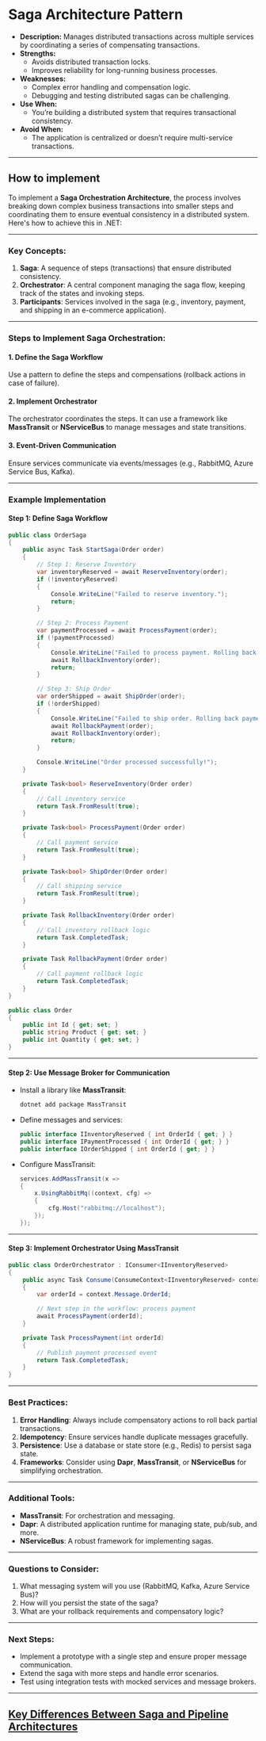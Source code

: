 # **Saga Architecture Pattern**
   - **Description:** Manages distributed transactions across multiple services by coordinating a series of compensating transactions.
   - **Strengths:**
     - Avoids distributed transaction locks.
     - Improves reliability for long-running business processes.
   - **Weaknesses:**
     - Complex error handling and compensation logic.
     - Debugging and testing distributed sagas can be challenging.
   - **Use When:**
     - You’re building a distributed system that requires transactional consistency.
   - **Avoid When:**
     - The application is centralized or doesn’t require multi-service transactions.
---
## How to implement

To implement a **Saga Orchestration Architecture**, the process involves breaking down complex business transactions into smaller steps and coordinating them to ensure eventual consistency in a distributed system. Here's how to achieve this in .NET:

---

### Key Concepts:
1. **Saga**: A sequence of steps (transactions) that ensure distributed consistency.
2. **Orchestrator**: A central component managing the saga flow, keeping track of the states and invoking steps.
3. **Participants**: Services involved in the saga (e.g., inventory, payment, and shipping in an e-commerce application).

---

### Steps to Implement Saga Orchestration:

#### 1. **Define the Saga Workflow**
   Use a pattern to define the steps and compensations (rollback actions in case of failure).

#### 2. **Implement Orchestrator**
   The orchestrator coordinates the steps. It can use a framework like **MassTransit** or **NServiceBus** to manage messages and state transitions.

#### 3. **Event-Driven Communication**
   Ensure services communicate via events/messages (e.g., RabbitMQ, Azure Service Bus, Kafka).

---

### Example Implementation

#### **Step 1: Define Saga Workflow**

```csharp
public class OrderSaga
{
    public async Task StartSaga(Order order)
    {
        // Step 1: Reserve Inventory
        var inventoryReserved = await ReserveInventory(order);
        if (!inventoryReserved)
        {
            Console.WriteLine("Failed to reserve inventory.");
            return;
        }

        // Step 2: Process Payment
        var paymentProcessed = await ProcessPayment(order);
        if (!paymentProcessed)
        {
            Console.WriteLine("Failed to process payment. Rolling back inventory...");
            await RollbackInventory(order);
            return;
        }

        // Step 3: Ship Order
        var orderShipped = await ShipOrder(order);
        if (!orderShipped)
        {
            Console.WriteLine("Failed to ship order. Rolling back payment...");
            await RollbackPayment(order);
            await RollbackInventory(order);
            return;
        }

        Console.WriteLine("Order processed successfully!");
    }

    private Task<bool> ReserveInventory(Order order)
    {
        // Call inventory service
        return Task.FromResult(true);
    }

    private Task<bool> ProcessPayment(Order order)
    {
        // Call payment service
        return Task.FromResult(true);
    }

    private Task<bool> ShipOrder(Order order)
    {
        // Call shipping service
        return Task.FromResult(true);
    }

    private Task RollbackInventory(Order order)
    {
        // Call inventory rollback logic
        return Task.CompletedTask;
    }

    private Task RollbackPayment(Order order)
    {
        // Call payment rollback logic
        return Task.CompletedTask;
    }
}

public class Order
{
    public int Id { get; set; }
    public string Product { get; set; }
    public int Quantity { get; set; }
}
```

---

#### **Step 2: Use Message Broker for Communication**

- Install a library like **MassTransit**:
  ```bash
  dotnet add package MassTransit
  ```

- Define messages and services:
  ```csharp
  public interface IInventoryReserved { int OrderId { get; } }
  public interface IPaymentProcessed { int OrderId { get; } }
  public interface IOrderShipped { int OrderId { get; } }
  ```

- Configure MassTransit:
  ```csharp
  services.AddMassTransit(x =>
  {
      x.UsingRabbitMq((context, cfg) =>
      {
          cfg.Host("rabbitmq://localhost");
      });
  });
  ```

---

#### **Step 3: Implement Orchestrator Using MassTransit**

```csharp
public class OrderOrchestrator : IConsumer<IInventoryReserved>
{
    public async Task Consume(ConsumeContext<IInventoryReserved> context)
    {
        var orderId = context.Message.OrderId;

        // Next step in the workflow: process payment
        await ProcessPayment(orderId);
    }

    private Task ProcessPayment(int orderId)
    {
        // Publish payment processed event
        return Task.CompletedTask;
    }
}
```

---

### Best Practices:
1. **Error Handling**: Always include compensatory actions to roll back partial transactions.
2. **Idempotency**: Ensure services handle duplicate messages gracefully.
3. **Persistence**: Use a database or state store (e.g., Redis) to persist saga state.
4. **Frameworks**: Consider using **Dapr**, **MassTransit**, or **NServiceBus** for simplifying orchestration.

---

### Additional Tools:
- **MassTransit**: For orchestration and messaging.
- **Dapr**: A distributed application runtime for managing state, pub/sub, and more.
- **NServiceBus**: A robust framework for implementing sagas.

---

### Questions to Consider:
1. What messaging system will you use (RabbitMQ, Kafka, Azure Service Bus)?
2. How will you persist the state of the saga?
3. What are your rollback requirements and compensatory logic?

---

### Next Steps:
- Implement a prototype with a single step and ensure proper message communication.
- Extend the saga with more steps and handle error scenarios.
- Test using integration tests with mocked services and message brokers.
---
## [Key Differences Between Saga and Pipeline Architectures](https://github.com/ZHEAISNSAABN/AI-Curated-Architectures/blob/main/Pipeline-Oriented%20Microservices/Pipeline%20VS%20Saga%20Architecture.md#key-differences-between-saga-and-pipeline-architectures)
